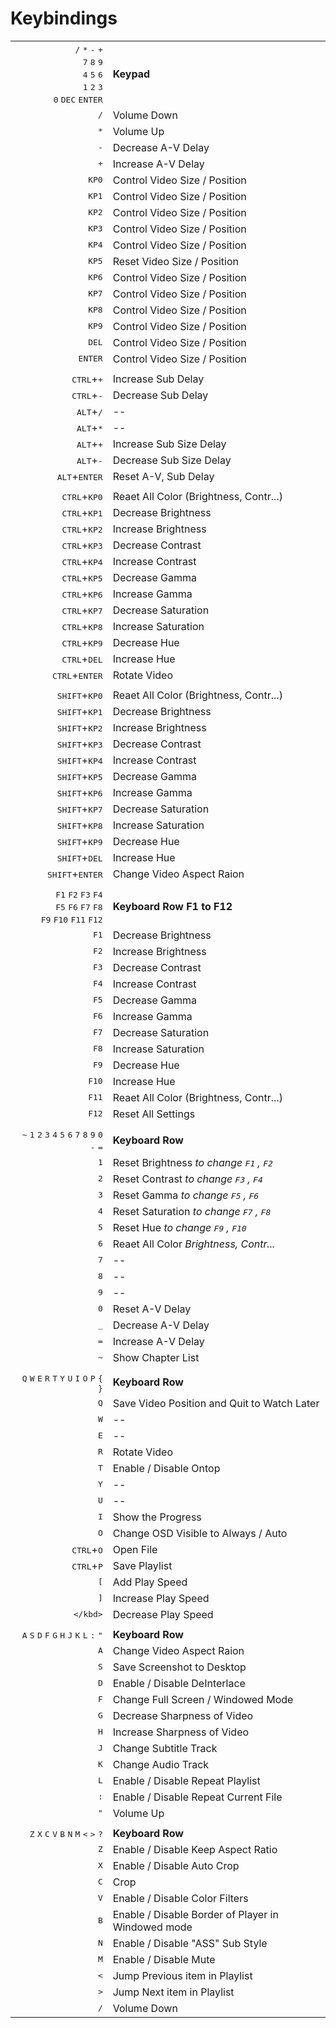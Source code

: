 Keybindings
===========

|  |  |
| ---: | --- |
| <kbd>/</kbd> <kbd>*</kbd> <kbd>-</kbd> <kbd>+</kbd> <br/> <kbd>7</kbd> <kbd>8</kbd> <kbd>9</kbd> <br/> <kbd>4</kbd> <kbd>5</kbd> <kbd>6</kbd> <br/> <kbd>1</kbd> <kbd>2</kbd> <kbd>3</kbd> <br/> <kbd>0</kbd> <kbd>DEC</kbd> <kbd>ENTER</kbd> | **Keypad** |
| <kbd>/</kbd> | Volume Down |
| <kbd>*</kbd> | Volume Up |
| <kbd>-</kbd> | Decrease A-V Delay |
| <kbd>+</kbd> | Increase A-V Delay |
| <kbd>KP0</kbd> | Control Video Size / Position |
| <kbd>KP1</kbd> | Control Video Size / Position |
| <kbd>KP2</kbd> | Control Video Size / Position |
| <kbd>KP3</kbd> | Control Video Size / Position |
| <kbd>KP4</kbd> | Control Video Size / Position |
| <kbd>KP5</kbd> | Reset Video Size / Position |
| <kbd>KP6</kbd> | Control Video Size / Position |
| <kbd>KP7</kbd> | Control Video Size / Position |
| <kbd>KP8</kbd> | Control Video Size / Position |
| <kbd>KP9</kbd> | Control Video Size / Position |
| <kbd>DEL</kbd> | Control Video Size / Position |
| <kbd>ENTER</kbd> | Control Video Size / Position |
|  |  |
| <kbd>CTRL</kbd>+<kbd>+</kbd> | Increase Sub Delay |
| <kbd>CTRL</kbd>+<kbd>-</kbd> | Decrease Sub Delay |
| <kbd>ALT</kbd>+<kbd>/</kbd> | -- |
| <kbd>ALT</kbd>+<kbd>*</kbd> | -- |
| <kbd>ALT</kbd>+<kbd>+</kbd> | Increase Sub Size Delay |
| <kbd>ALT</kbd>+<kbd>-</kbd> | Decrease Sub Size Delay |
| <kbd>ALT</kbd>+<kbd>ENTER</kbd> | Reset A-V, Sub Delay |
|  |  |
| <kbd>CTRL</kbd>+<kbd>KP0</kbd> | Reaet All Color (Brightness, Contr...) |
| <kbd>CTRL</kbd>+<kbd>KP1</kbd> | Decrease Brightness |
| <kbd>CTRL</kbd>+<kbd>KP2</kbd> | Increase Brightness |
| <kbd>CTRL</kbd>+<kbd>KP3</kbd> | Decrease Contrast |
| <kbd>CTRL</kbd>+<kbd>KP4</kbd> | Increase Contrast |
| <kbd>CTRL</kbd>+<kbd>KP5</kbd> | Decrease Gamma |
| <kbd>CTRL</kbd>+<kbd>KP6</kbd> | Increase Gamma |
| <kbd>CTRL</kbd>+<kbd>KP7</kbd> | Decrease Saturation |
| <kbd>CTRL</kbd>+<kbd>KP8</kbd> | Increase Saturation |
| <kbd>CTRL</kbd>+<kbd>KP9</kbd> | Decrease Hue |
| <kbd>CTRL</kbd>+<kbd>DEL</kbd> | Increase Hue |
| <kbd>CTRL</kbd>+<kbd>ENTER</kbd> | Rotate Video |
|  |  |
| <kbd>SHIFT</kbd>+<kbd>KP0</kbd> | Reaet All Color (Brightness, Contr...) |
| <kbd>SHIFT</kbd>+<kbd>KP1</kbd> | Decrease Brightness |
| <kbd>SHIFT</kbd>+<kbd>KP2</kbd> | Increase Brightness |
| <kbd>SHIFT</kbd>+<kbd>KP3</kbd> | Decrease Contrast |
| <kbd>SHIFT</kbd>+<kbd>KP4</kbd> | Increase Contrast |
| <kbd>SHIFT</kbd>+<kbd>KP5</kbd> | Decrease Gamma |
| <kbd>SHIFT</kbd>+<kbd>KP6</kbd> | Increase Gamma |
| <kbd>SHIFT</kbd>+<kbd>KP7</kbd> | Decrease Saturation |
| <kbd>SHIFT</kbd>+<kbd>KP8</kbd> | Increase Saturation |
| <kbd>SHIFT</kbd>+<kbd>KP9</kbd> | Decrease Hue |
| <kbd>SHIFT</kbd>+<kbd>DEL</kbd> | Increase Hue |
| <kbd>SHIFT</kbd>+<kbd>ENTER</kbd> | Change Video Aspect Raion |
|  |  |
| <kbd>F1</kbd> <kbd>F2</kbd> <kbd>F3</kbd> <kbd>F4</kbd> <br/> <kbd>F5</kbd> <kbd>F6</kbd> <kbd>F7</kbd> <kbd>F8</kbd> <br/> <kbd>F9</kbd> <kbd>F10</kbd> <kbd>F11</kbd> <kbd>F12</kbd> | **Keyboard Row F1 to F12** |
| <kbd>F1</kbd> | Decrease Brightness |
| <kbd>F2</kbd> | Increase Brightness |
| <kbd>F3</kbd> | Decrease Contrast |
| <kbd>F4</kbd> | Increase Contrast |
| <kbd>F5</kbd> | Decrease Gamma |
| <kbd>F6</kbd> | Increase Gamma |
| <kbd>F7</kbd> | Decrease Saturation |
| <kbd>F8</kbd> | Increase Saturation |
| <kbd>F9</kbd> | Decrease Hue |
| <kbd>F10</kbd> | Increase Hue |
| <kbd>F11</kbd> | Reaet All Color (Brightness, Contr...) |
| <kbd>F12</kbd> | Reset All Settings |
|  |  |
| <kbd>~</kbd> <kbd>1</kbd> <kbd>2</kbd> <kbd>3</kbd> <kbd>4</kbd> <kbd>5</kbd> <kbd>6</kbd> <kbd>7</kbd> <kbd>8</kbd> <kbd>9</kbd> <kbd>0</kbd> <kbd>-</kbd> <kbd>=</kbd> | **Keyboard Row** |
| <kbd>1</kbd> | Reset Brightness _to change <kbd>F1</kbd> ,  <kbd>F2</kbd>_ |
| <kbd>2</kbd> | Reset Contrast _to change <kbd>F3</kbd> ,  <kbd>F4</kbd>_ |
| <kbd>3</kbd> | Reset Gamma _to change <kbd>F5</kbd> ,  <kbd>F6</kbd>_ |
| <kbd>4</kbd> | Reset Saturation _to change <kbd>F7</kbd> ,  <kbd>F8</kbd>_ |
| <kbd>5</kbd> | Reset Hue _to change <kbd>F9</kbd> ,  <kbd>F10</kbd>_ |
| <kbd>6</kbd> | Reaet All Color _Brightness, Contr..._ |
| <kbd>7</kbd> | -- |
| <kbd>8</kbd> | -- |
| <kbd>9</kbd> | -- |
| <kbd>0</kbd> | Reset A-V Delay |
| <kbd>_</kbd> | Decrease A-V Delay |
| <kbd>=</kbd> | Increase A-V Delay |
| <kbd>~</kbd> | Show Chapter List |
|  |  |
| <kbd>Q</kbd> <kbd>W</kbd> <kbd>E</kbd> <kbd>R</kbd> <kbd>T</kbd> <kbd>Y</kbd> <kbd>U</kbd> <kbd>I</kbd> <kbd>O</kbd> <kbd>P</kbd> <kbd>{</kbd> <kbd>}</kbd> | **Keyboard Row** |
| <kbd>Q</kbd> | Save Video Position and Quit to Watch Later |
| <kbd>W</kbd> | -- |
| <kbd>E</kbd> | -- |
| <kbd>R</kbd> | Rotate Video |
| <kbd>T</kbd> | Enable / Disable Ontop |
| <kbd>Y</kbd> | -- |
| <kbd>U</kbd> | -- |
| <kbd>I</kbd> | Show the Progress |
| <kbd>O</kbd> | Change OSD Visible to Always / Auto |
| <kbd>CTRL</kbd>+<kbd>O</kbd> | Open File |
| <kbd>CTRL</kbd>+<kbd>P</kbd> | Save Playlist |
| <kbd>[</kbd> | Add Play Speed |
| <kbd>]</kbd> | Increase Play Speed |
| <kbd>\</kbd> | Decrease Play Speed |
|  |  |
| <kbd>A</kbd> <kbd>S</kbd> <kbd>D</kbd> <kbd>F</kbd> <kbd>G</kbd> <kbd>H</kbd> <kbd>J</kbd> <kbd>K</kbd> <kbd>L</kbd> <kbd>:</kbd> <kbd>"</kbd> | **Keyboard Row** |
| <kbd>A</kbd> | Change Video Aspect Raion |
| <kbd>S</kbd> | Save Screenshot to Desktop |
| <kbd>D</kbd> | Enable / Disable DeInterlace |
| <kbd>F</kbd> | Change Full Screen / Windowed Mode |
| <kbd>G</kbd> | Decrease Sharpness of Video |
| <kbd>H</kbd> | Increase Sharpness of Video |
| <kbd>J</kbd> | Change Subtitle Track |
| <kbd>K</kbd> | Change Audio Track |
| <kbd>L</kbd> | Enable / Disable Repeat Playlist |
| <kbd>:</kbd> | Enable / Disable Repeat Current File |
| <kbd>"</kbd> | Volume Up |
|  |  |
| <kbd>Z</kbd> <kbd>X</kbd> <kbd>C</kbd> <kbd>V</kbd> <kbd>B</kbd> <kbd>N</kbd> <kbd>M</kbd> <kbd><</kbd> <kbd>></kbd> <kbd>?</kbd> | **Keyboard Row** |
| <kbd>Z</kbd> | Enable / Disable Keep Aspect Ratio |
| <kbd>X</kbd> | Enable / Disable Auto Crop |
| <kbd>C</kbd> | Crop |
| <kbd>V</kbd> | Enable / Disable Color Filters |
| <kbd>B</kbd> | Enable / Disable Border of Player in Windowed mode |
| <kbd>N</kbd> | Enable / Disable "ASS" Sub Style |
| <kbd>M</kbd> | Enable / Disable Mute |
| <kbd><</kbd> | Jump Previous item in Playlist |
| <kbd>></kbd> | Jump Next item in Playlist |
| <kbd>/</kbd> | Volume Down |
